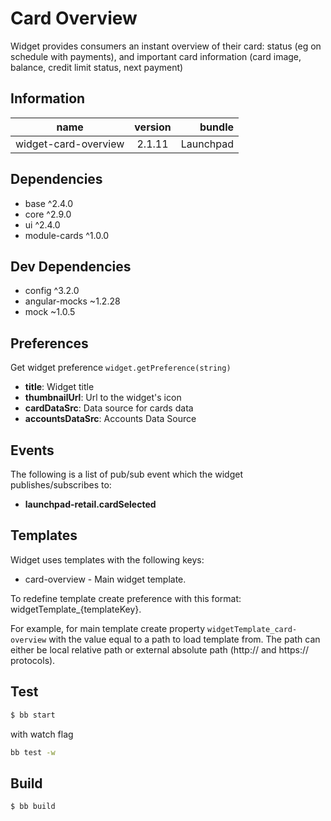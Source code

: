 # Card Overview
Widget provides consumers an instant overview of their card: status (eg on schedule with payments), 
and important card information (card image, balance, credit limit status, next payment) 

## Information
|  name |  version |  bundle |
|--|:--:|--:|
|  widget-card-overview |  2.1.11 |  Launchpad |

## Dependencies

- base ^2.4.0
- core ^2.9.0
- ui ^2.4.0
- module-cards ^1.0.0

## Dev Dependencies

- config ^3.2.0
- angular-mocks ~1.2.28
- mock ~1.0.5

## Preferences
Get widget preference `widget.getPreference(string)`


- **title**: Widget title
- **thumbnailUrl**: Url to the widget's icon
- **cardDataSrc**: Data source for cards data
- **accountsDataSrc**: Accounts Data Source

## Events
The following is a list of pub/sub event which the widget publishes/subscribes to:


- **launchpad-retail.cardSelected**

## Templates
Widget uses templates with the following keys:


- card-overview - Main widget template.

To redefine template create preference with this format: widgetTemplate_{templateKey}.

For example, for main template create property `widgetTemplate_card-overview` with the value equal to a path to load template from. The path can either be local relative path or external absolute path (http:// and https:// protocols).

## Test
```bash
$ bb start
```
with watch flag

```bash
bb test -w
```
## Build
```bash
$ bb build
```
